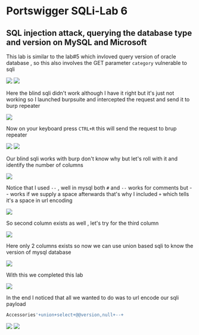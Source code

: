 # Portswigger  SQLi-Lab 6

## SQL injection attack, querying the database type and version on MySQL and Microsoft

This lab is similar to the lab#5 which invloved query version of oracle database , so this also involves the GET parameter `category` vulnerable to sqli

<img src="https://i.imgur.com/7ydvvXB.png"/>


<img src="https://i.imgur.com/BZBCH4a.png"/>

Here the blind sqli didn't work although I have it right but it's just not working so I launched burpsuite and intercepted the request and send it to burp repeater

<img src="https://i.imgur.com/ZwOu80C.png"/>

Now on your keyboard press `CTRL+R` this will send the request to brup repeater

<img src="https://i.imgur.com/Yl97L64.png"/>

<img src="https://i.imgur.com/V8TkIyI.png"/>

Our blind sqli works with burp don't know why but let's roll with it and identify the number of columns

<img src="https://i.imgur.com/L4zoLOm.png"/>

Notice that I used `--` , well in mysql both `#` and `--`  works for comments but -- works if we supply a space afterwards that's why I included `+` which tells it's a space in url encoding

<img src="https://i.imgur.com/QsEg22D.png"/>

So second column exists as well , let's try for the third column

<img src="https://i.imgur.com/Sm8hPxj.png"/>

Here only 2 columns exists so now we can use union based sqli to know the version of mysql database

<img src="https://i.imgur.com/8pwEqu1.png"/>

With this we completed this lab

<img src="https://i.imgur.com/BNr1Jon.png"/>

In the end I noticed that all we wanted to do was to url encode our sqli payload

```sql
Accessories'+union+select+@@version,null+--+
```
<img src="https://i.imgur.com/Bvd35eo.png"/>

<img src="https://i.imgur.com/n28sR0V.png"/>